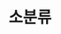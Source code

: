 ---
title: "소분류"
layout: category
permalink: /대분류/소분류/
author_profile: true
sidebar_main: true
taxonomy: 소분류
---